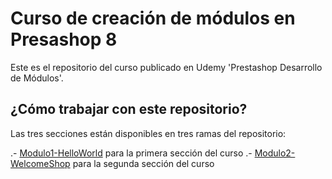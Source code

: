 # Curso de creación de módulos en Presashop 8
Este es el repositorio del curso publicado en Udemy 'Prestashop Desarrollo de Módulos'. 

## ¿Cómo trabajar con este repositorio?
Las tres secciones están disponibles en tres ramas del repositorio:

.- <a href="https://github.com/idealiveconsulting/prestashop-modules-course/tree/Modulo1-HelloWorld">Modulo1-HelloWorld</a> para la primera sección del curso
.- <a href="https://github.com/idealiveconsulting/prestashop-modules-course/tree/Modulo2-WelcomeShop">Modulo2-WelcomeShop</a> para la segunda sección del curso
